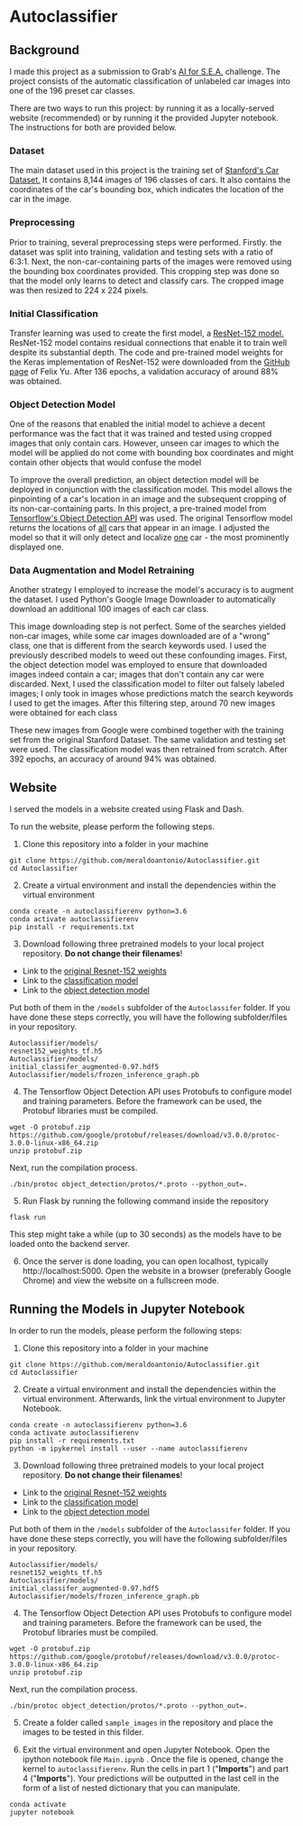 # Autoclassifier

## Background
I made this project as a submission to Grab's <a href = "https://www.aiforsea.com/challenges">AI for S.E.A.</a> challenge. The project consists of the automatic classification of unlabeled car images into one of the 196 preset car classes.

There are two ways to run this project: by running it as a locally-served website (recommended) or by running it the provided Jupyter notebook. The instructions for both are provided below.

### Dataset
The main dataset used in this project is the training set of <a href="https://ai.stanford.edu/~jkrause/cars/car_dataset.html">Stanford's Car Dataset.</a> It contains 8,144 images of 196 classes of cars. It also contains the coordinates of the car's bounding box, which indicates the location of the car in the image.

### Preprocessing
Prior to training, several preprocessing steps were performed.  Firstly. the dataset was split into training, validation and testing sets with a ratio of 6:3:1. Next, the non-car-containing parts of the images were removed using the bounding box coordinates provided. This cropping step was done so that the model only learns to detect and classify cars. The cropped image was then resized to 224 x 224 pixels.

### Initial Classification

Transfer learning was used to create the first model, a <a href="https://arxiv.org/abs/1512.03385">ResNet-152 model.</a>  ResNet-152 model contains residual connections that enable it to train well despite its substantial depth. The code and pre-trained model weights for the Keras implementation of ResNet-152 were downloaded from the <a href = "https://gist.github.com/flyyufelix/7e2eafb149f72f4d38dd661882c554a6">GitHub page</a> of Felix Yu. After 136 epochs, a validation accuracy of around 88% was obtained.

### Object Detection Model

One of the reasons that enabled the initial model to achieve a decent performance was the fact that it was trained and tested using cropped images that only contain cars. However, unseen car images to which the model will be applied do not come with bounding box coordinates and might contain other objects that would confuse the model

To improve the overall prediction, an object detection model will be deployed in conjunction with the classification model. This model allows the pinpointing of a car's location in an image and the subsequent cropping of its non-car-containing parts. In this project, a pre-trained model from <a href="https://github.com/tensorflow/models">Tensorflow's Object Detection API</a> was used. The original Tensorflow model returns the locations of <u>all</u> cars that appear in an image. I adjusted the model so that it will only detect and localize <u>one</u> car - the most prominently displayed one.

### Data Augmentation and Model Retraining

Another strategy I employed to increase the model's accuracy is to augment the dataset. I used Python's Google Image Downloader to automatically download an additional 100 images of each car class.

This image downloading step is not perfect. Some of the searches yielded non-car images, while some car images downloaded are of a "wrong" class, one that is different from the search keywords used. I used the previously described models to weed out these confounding images. First, the object detection model was employed to ensure that downloaded images indeed contain a car; images that don't contain any car were discarded. Next, I used the classification model to filter out falsely labeled images;  I only took in images whose predictions match the search keywords I used to get the images. After this filtering step, around 70 new images were obtained for each class

These new images from Google were combined together with the training set from the original Stanford Dataset. The same validation and testing set were used. The classification model was then retrained from scratch. After 392 epochs, an accuracy of around 94% was obtained.


## Website

I served the models in a website created using Flask and Dash.

To run the website, please perform the following steps.

1. Clone this repository into a folder in your machine
```
git clone https://github.com/meraldoantonio/Autoclassifier.git
cd Autoclassifier
```
2. Create a virtual environment and install the dependencies within the virtual environment
```
conda create -n autoclassifierenv python=3.6
conda activate autoclassifierenv
pip install -r requirements.txt
```
3. Download following three pretrained models to your local project repository.  **Do not change their filenames**!

- Link to the <a href="https://drive.google.com/open?id=17nB4ZHpTSPkFiWd2-VINTB79Zx9z7Q_5"> original Resnet-152 weights</a>
- Link to the <a href="https://drive.google.com/open?id=1mOpZ3PG6VyulfLlUnQJdiysMF3T7SLE4"> classification model</a>
- Link to the <a href="https://drive.google.com/open?id=1D14F3YOBCYotojq_kGbK9aFW9PMIUUln"> object detection model</a>

Put both of them in the `/models` subfolder of the `Autoclassifer` folder. If you have done these steps correctly, you will have the following subfolder/files in your repository.

```
Autoclassifier/models/  
resnet152_weights_tf.h5
Autoclassifier/models/  
initial_classifer_augmented-0.97.hdf5
Autoclassifier/models/frozen_inference_graph.pb
```

4. The Tensorflow Object Detection API uses Protobufs to configure model and training parameters. Before the framework can be used, the Protobuf libraries must be compiled.

```
wget -O protobuf.zip https://github.com/google/protobuf/releases/download/v3.0.0/protoc-3.0.0-linux-x86_64.zip
unzip protobuf.zip

```

Next, run the compilation process.

```
./bin/protoc object_detection/protos/*.proto --python_out=.

```

5. Run Flask by running the following command inside the repository
```
flask run
```
This step might take a while (up to 30 seconds) as the models have to be loaded onto the backend server.

6. Once the server is done loading, you can open localhost, typically http://localhost:5000. Open the website in a browser (preferably Google Chrome) and view the website on a fullscreen mode.


## Running the Models in Jupyter Notebook

In order to run the models, please perform the following steps:
1. Clone this repository into a folder in your machine
```
git clone https://github.com/meraldoantonio/Autoclassifier.git
cd Autoclassifier
```
2. Create a virtual environment and install the dependencies within the virtual environment. Afterwards, link the virtual environment to Jupyter Notebook.
```
conda create -n autoclassifierenv python=3.6
conda activate autoclassifierenv
pip install -r requirements.txt
python -m ipykernel install --user --name autoclassifierenv
```
3. Download following three pretrained models to your local project repository.  **Do not change their filenames**!

- Link to the <a href="https://drive.google.com/open?id=17nB4ZHpTSPkFiWd2-VINTB79Zx9z7Q_5"> original Resnet-152 weights</a>
- Link to the <a href="https://drive.google.com/open?id=1mOpZ3PG6VyulfLlUnQJdiysMF3T7SLE4"> classification model</a>
- Link to the <a href="https://drive.google.com/open?id=1D14F3YOBCYotojq_kGbK9aFW9PMIUUln"> object detection model</a>

Put both of them in the `/models` subfolder of the `Autoclassifer` folder. If you have done these steps correctly, you will have the following subfolder/files in your repository.

```
Autoclassifier/models/  
resnet152_weights_tf.h5
Autoclassifier/models/  
initial_classifer_augmented-0.97.hdf5
Autoclassifier/models/frozen_inference_graph.pb
```


4. The Tensorflow Object Detection API uses Protobufs to configure model and training parameters. Before the framework can be used, the Protobuf libraries must be compiled.

```
wget -O protobuf.zip https://github.com/google/protobuf/releases/download/v3.0.0/protoc-3.0.0-linux-x86_64.zip
unzip protobuf.zip

```

Next, run the compilation process.

```
./bin/protoc object_detection/protos/*.proto --python_out=.

```

5. Create a folder called `sample_images` in the repository and place the images to be tested in this filder.

6. Exit the virtual environment and open Jupyter Notebook. Open the ipython notebook file `Main.ipynb` . Once the file is opened, change the kernel to `autoclassifierenv`. Run the cells in part 1 ("**Imports**") and part 4 ("**Imports**"). Your predictions will be outputted in the last cell in the form of a list of nested dictionary that you can manipulate.

```
conda activate
jupyter notebook
```
